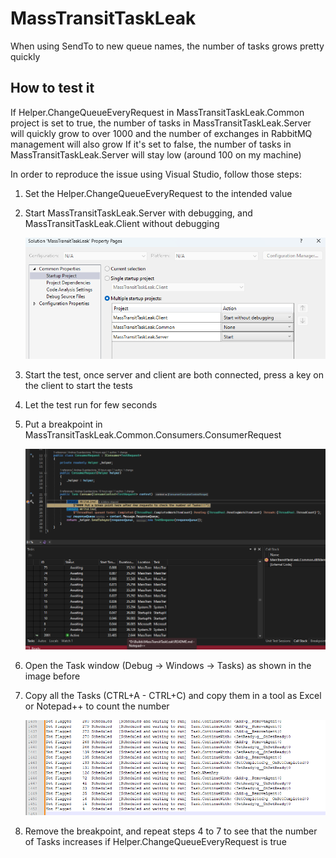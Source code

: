 # MassTransitTaskLeak
When using SendTo to new queue names, the number of tasks grows pretty quickly

## How to test it
If Helper.ChangeQueueEveryRequest in MassTransitTaskLeak.Common project is set to true, the number of tasks in MassTransitTaskLeak.Server will quickly grow to over 1000 and the number of exchanges in RabbitMQ management will also grow
If it's set to false, the number of tasks in MassTransitTaskLeak.Server will stay low (around 100 on my machine)

In order to reproduce the issue using Visual Studio, follow those steps:

1. Set the Helper.ChangeQueueEveryRequest to the intended value
2. Start MassTransitTaskLeak.Server with debugging, and MassTransitTaskLeak.Client without debugging

    ![Solution Property](/Img/Start.png)

3. Start the test, once server and client are both connected, press a key on the client to start the tests
4. Let the test run for few seconds
5. Put a breakpoint in MassTransitTaskLeak.Common.Consumers.ConsumerRequest

    ![ConsumerRequest](/Img/Consumer.png)

6. Open the Task window (Debug -> Windows -> Tasks) as shown in the image before
7. Copy all the Tasks (CTRL+A - CTRL+C) and copy them in a tool as Excel or Notepad++ to count the number

    ![Tasks](/Img/Tasks.png)

7. Remove the breakpoint, and repeat steps 4 to 7 to see that the number of Tasks increases if Helper.ChangeQueueEveryRequest is true